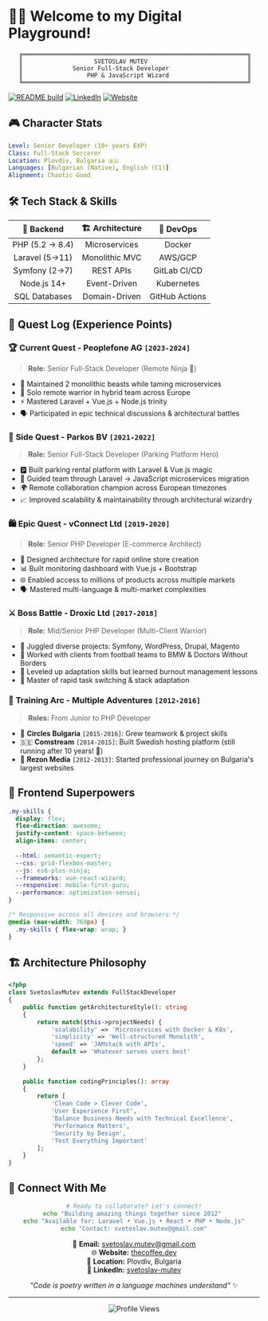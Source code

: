 # 🧙‍♂️ Welcome to my Digital Playground! 

```
   ╔═══════════════════════════════════════════════════════════════╗
   ║                    SVETOSLAV MUTEV                            ║
   ║              Senior Full-Stack Developer                      ║
   ║                  PHP & JavaScript Wizard                      ║
   ╚═══════════════════════════════════════════════════════════════╝
```

[![README build](https://github.com/sv3tli0/sv3tli0/actions/workflows/auto.yml/badge.svg)](https://github.com/sv3tli0/sv3tli0/actions/workflows/auto.yml)
[![LinkedIn](https://img.shields.io/badge/LinkedIn-0077B5?style=for-the-badge&logo=linkedin&logoColor=white)](https://linkedin.com/in/svetoslav-mutev)
[![Website](https://img.shields.io/badge/Website-FF5722?style=for-the-badge&logo=google-chrome&logoColor=white)](https://thecoffee.dev)

## 🎮 Character Stats

```yaml
Level: Senior Developer (10+ years EXP)
Class: Full-Stack Sorcerer
Location: Plovdiv, Bulgaria 🇧🇬
Languages: [Bulgarian (Native), English (C1)]
Alignment: Chaotic Good
```

## 🛠️ Tech Stack & Skills

| 🐘 **Backend** | 🏗️ **Architecture** | 🚀 **DevOps** |
|:---:|:---:|:---:|
| PHP (5.2 → 8.4) | Microservices | Docker |
| Laravel (5→11) | Monolithic MVC | AWS/GCP |
| Symfony (2→7) | REST APIs | GitLab CI/CD |
| Node.js 14+ | Event-Driven | Kubernetes |
| SQL Databases | Domain-Driven | GitHub Actions |

## 🚀 Quest Log (Experience Points)

### 🏆 **Current Quest** - Peoplefone AG `[2023-2024]`
> **Role:** Senior Full-Stack Developer (Remote Ninja 🥷)
- 🔧 Maintained 2 monolithic beasts while taming microservices
- 🎯 Solo remote warrior in hybrid team across Europe
- ⚡ Mastered Laravel + Vue.js + Node.js trinity
- 🗣️ Participated in epic technical discussions & architectural battles

### 🚗 **Side Quest** - Parkos BV `[2021-2022]`
> **Role:** Senior Full-Stack Developer (Parking Platform Hero)
- 🅿️ Built parking rental platform with Laravel & Vue.js magic
- 🔄 Guided team through Laravel → JavaScript microservices migration
- 🌍 Remote collaboration champion across European timezones
- 📈 Improved scalability & maintainability through architectural wizardry

### 🛍️ **Epic Quest** - vConnect Ltd `[2019-2020]`
> **Role:** Senior PHP Developer (E-commerce Architect)
- 🏪 Designed architecture for rapid online store creation
- 📊 Built monitoring dashboard with Vue.js + Bootstrap
- 🌐 Enabled access to millions of products across multiple markets
- 🗣️ Mastered multi-language & multi-market complexities

### ⚔️ **Boss Battle** - Droxic Ltd `[2017-2018]`
> **Role:** Mid/Senior PHP Developer (Multi-Client Warrior)
- 🎯 Juggled diverse projects: Symfony, WordPress, Drupal, Magento
- 🏈 Worked with clients from football teams to BMW & Doctors Without Borders
- 💪 Leveled up adaptation skills but learned burnout management lessons
- 🔄 Master of rapid task switching & stack adaptation

### 🎪 **Training Arc** - Multiple Adventures `[2012-2016]`
> **Roles:** From Junior to PHP Developer
- 🌱 **Circles Bulgaria** `[2015-2016]`: Grew teamwork & project skills
- 🇸🇪 **Comstream** `[2014-2015]`: Built Swedish hosting platform (still running after 10 years! 🎉)
- 🚀 **Rezon Media** `[2012-2013]`: Started professional journey on Bulgaria's largest websites

## 🎨 Frontend Superpowers

```css
.my-skills {
  display: flex;
  flex-direction: awesome;
  justify-content: space-between;
  align-items: center;
  
  --html: semantic-expert;
  --css: grid-flexbox-master;
  --js: es6-plus-ninja;
  --frameworks: vue-react-wizard;
  --responsive: mobile-first-guru;
  --performance: optimization-sensei;
}

/* Responsive across all devices and browsers */
@media (max-width: 768px) {
  .my-skills { flex-wrap: wrap; }
}
```

## 🏗️ Architecture Philosophy

```php
<?php
class SvetoslavMutev extends FullStackDeveloper 
{
    public function getArchitectureStyle(): string 
    {
        return match($this->projectNeeds) {
            'scalability' => 'Microservices with Docker & K8s',
            'simplicity' => 'Well-structured Monolith',
            'speed' => 'JAMstack with APIs',
            default => 'Whatever serves users best'
        };
    }
    
    public function codingPrinciples(): array 
    {
        return [
            'Clean Code > Clever Code',
            'User Experience First',
            'Balance Business Needs with Technical Excellence',
            'Performance Matters',
            'Security by Design',
            'Test Everything Important'
        ];
    }
}
```

## 📡 Connect With Me

<div align="center">

```bash
# Ready to collaborate? Let's connect!
echo "Building amazing things together since 2012" 
echo "Available for: Laravel • Vue.js • React • PHP • Node.js"
echo "Contact: svetoslav.mutev@gmail.com"
```

📧 **Email:** svetoslav.mutev@gmail.com  
🌐 **Website:** [thecoffee.dev](https://thecoffee.dev)  
📍 **Location:** Plovdiv, Bulgaria  
💼 **LinkedIn:** [svetoslav-mutev](https://linkedin.com/in/svetoslav-mutev)

*"Code is poetry written in a language machines understand"* ✨

</div>

---

<div align="center">
  <img src="https://komarev.com/ghpvc/?username=sv3tli0&color=blueviolet&style=flat-square&label=Profile+Views" alt="Profile Views" />
</div>
